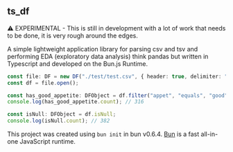 ## ts_df

⚠️ EXPERIMENTAL - This is still in development with a lot of work that needs to be done, it is very rough around the edges.

A simple lightweight application library for parsing csv and tsv and performing EDA (exploratory data analysis) think pandas but written in Typescript and developed on the Bun.js Runtime.

```typescript
const file: DF = new DF("./test/test.csv", { header: true, delimiter: "," });
const df = file.open();

const has_good_appetite: DFObject = df.filter("appet", "equals", "good");
console.log(has_good_appetite.count); // 316

const isNull: DFObject = df.isNull;
console.log(isNull.count); // 382
```

This project was created using `bun init` in bun v0.6.4. [Bun](https://bun.sh) is a fast all-in-one JavaScript runtime.
